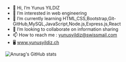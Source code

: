 - 👋 Hi, I’m Yunus YILDIZ
- 👀 I’m interested in web engineering
- 🌱 I’m currently learning HTML,CSS,Bootstrap,Git-GitHub,MySQL,JavaScript,Node.js,Express.js,React
- 💞️ I’m looking to collaborate on information sharing
- 📫 How to reach me : yunusyildiz@swissmail.com
- 🖥️ www.yunusyildiz.ch
  

![Anurag's GitHub stats](https://github-readme-stats.vercel.app/api?username=yunusyildiz-ch&show_icons=true)


